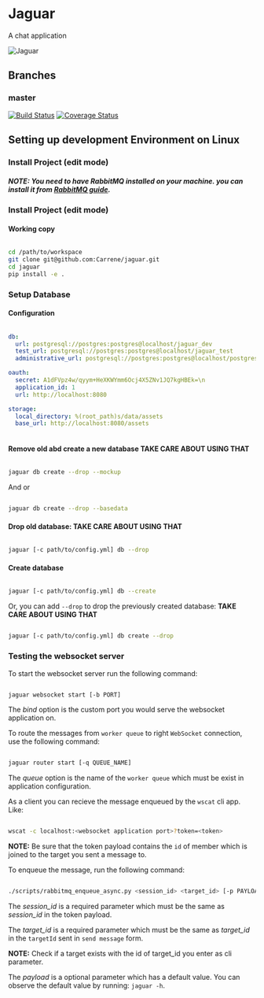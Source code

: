 
# Jaguar
A chat application

![Jaguar](https://img00.deviantart.net/0a9d/i/2010/343/9/6/jaguar_by_alannahily-d34ju3t.jpg)

## Branches

### master

[![Build Status](https://travis-ci.com/Carrene/jaguar.svg?token=JgyQwxgapUeYpgeJwWxz&branch=master)](https://travis-ci.com/Carrene/jaguar)
[![Coverage Status](https://coveralls.io/repos/github/Carrene/jaguar/badge.svg?branch=master&t=JBn3pI)](https://coveralls.io/github/Carrene/jaguar?branch=master)

Setting up development Environment on Linux
----------------------------------

### Install Project (edit mode)

##### NOTE: You need to have RabbitMQ installed on your machine. you can install it from [RabbitMQ guide](https://www.rabbitmq.com/install-debian.html).

### Install Project (edit mode)

#### Working copy

```bash

cd /path/to/workspace
git clone git@github.com:Carrene/jaguar.git
cd jaguar
pip install -e .

```
 
### Setup Database

#### Configuration

```yaml

db:
  url: postgresql://postgres:postgres@localhost/jaguar_dev
  test_url: postgresql://postgres:postgres@localhost/jaguar_test
  administrative_url: postgresql://postgres:postgres@localhost/postgres

oauth:
  secret: A1dFVpz4w/qyym+HeXKWYmm6Ocj4X5ZNv1JQ7kgHBEk=\n
  application_id: 1
  url: http://localhost:8080

storage:
  local_directory: %(root_path)s/data/assets
  base_url: http://localhost:8080/assets
  
```

#### Remove old abd create a new database **TAKE CARE ABOUT USING THAT**

```bash

jaguar db create --drop --mockup

```

And or

```bash

jaguar db create --drop --basedata 

```

#### Drop old database: **TAKE CARE ABOUT USING THAT**

```bash

jaguar [-c path/to/config.yml] db --drop

```

#### Create database

```bash

jaguar [-c path/to/config.yml] db --create

```

Or, you can add `--drop` to drop the previously created database: **TAKE CARE ABOUT USING THAT**

```bash

jaguar [-c path/to/config.yml] db create --drop

```

### Testing the websocket server

To start the websocket server run the following command:

```bash

jaguar websocket start [-b PORT]

```

The *bind* option is the custom port you would serve the websocket application on.


To route the messages from `worker queue` to right `WebSocket` connection, use the following command:

```bash

jaguar router start [-q QUEUE_NAME]

```

The *queue* option is the name of the `worker queue` which must be exist in application configuration.


As a client you can recieve the message enqueued by the `wscat` cli app. Like:

```bash

wscat -c localhost:<websocket application port>?token=<token>

```

**NOTE:** Be sure that the token payload contains the `id` of member which is joined to the target you sent a message to.


To enqueue the message, run the following command:

```bash

./scripts/rabbitmq_enqueue_async.py <session_id> <target_id> [-p PAYLOAD]

```

The *session_id* is a required parameter which must be the same as *session_id* in the token payload.

The *target_id* is a required parameter which must be the same as *target_id* in the `targetId` sent in `send message` form.

**NOTE:** Check if a target exists with the id of target_id you enter as cli parameter.

The *payload*  is a optional parameter which has a default value. You can observe the default value by running: `jaguar -h`.

